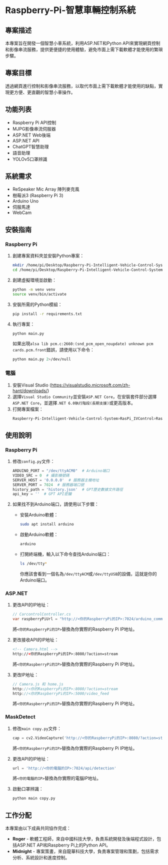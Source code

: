 # Raspberry-Pi-智慧車輛控制系統

## 專案描述
本專案旨在開發一個智慧小車系統，利用ASP.NET和Python API來實現網頁控制和影像串流服務，提供更便捷的使用體驗，避免市面上需下載軟體才能使用的繁瑣步驟。

## 專案目標
透過網頁進行控制和影像串流服務，以取代市面上需下載軟體才能使用的缺點，實現更方便、更直觀的智慧小車操作。

## 功能列表
- Raspberry Pi API控制
- MJPG影像串流伺服器
- ASP.NET Web後端
- ASP.NET API
- ChatGPT智慧助理
- 語音助理
- YOLOv5口罩辨識

## 系統需求
- ReSpeaker Mic Array 陣列麥克風
- 樹莓派3 (Raspberry Pi 3)
- Arduino Uno
- 伺服馬達
- WebCam

## 安裝指南

### Raspberry Pi
1. 創建專案資料夾並安裝Python專案：
    ```sh
    mkdir /home/pi/Desktop/Raspberry-Pi-Intelligent-Vehicle-Control-System
    cd /home/pi/Desktop/Raspberry-Pi-Intelligent-Vehicle-Control-System
    ```
2. 創建虛擬環境並啟動：
    ```sh
    python -m venv venv
    source venv/bin/activate
    ```
3. 安裝所需的Python模組：
    ```sh
    pip install -r requirements.txt
    ```
4. 執行專案：
    ```sh
    python main.py
    ```
   如果出現`alsa lib pcm.c:2660:(snd_pcm_open_noupdate) unknown pcm cards.pcm.front`錯誤，請使用以下命令：
    ```sh
    python main.py 2>/dev/null
    ```

### 電腦
1. 安裝Visual Studio (https://visualstudio.microsoft.com/zh-hant/downloads/)
2. 選擇`Visual Studio Community`並安裝`ASP.NET Core`，在安裝套件部分選擇`ASP.NET Core`，並選擇`.NET 6.0執行階段(長期支援)`或更高版本。
3. 打開專案檔案：
    ```sh
    Raspberry-Pi-Intelligent-Vehicle-Control-System>RasPi_IVControl>RasPi_IVControl.sln
    ```

## 使用說明

### Raspberry Pi
1. 修改`config.py`文件：
    ```python
    ARDUINO_PORT = "/dev/ttyACM0"  # Arduino端口
    VIDEO_SRC = 0  # 攝影機號碼
    SERVER_HOST = '0.0.0.0'  # 服務器主機地址
    SERVER_PORT = 7024  # 服務器端口號
    history_path = 'history.json'  # GPT歷史數據文件路徑
    api_key = ''  # GPT API密鑰
    ```

2. 如果找不到Arduino端口，請使用以下步驟：
    - 安裝Arduino軟體：
        ```sh
        sudo apt install arduino
        ```
    - 啟動Arduino軟體：
        ```sh
        arduino
        ```
    - 打開終端機，輸入以下命令查找Arduino端口：
        ```sh
        ls /dev/tty*
        ```
      你應該會看到一個名為`/dev/ttyACM`或`/dev/ttyUSB`的設備，這就是你的Arduino端口。

### ASP.NET
1. 更改API的IP地址：
    ```csharp
    // CarcontrolController.cs
    var raspberryPiUrl = "http://<你的RaspberryPi的IP>:7024/arduino_command";
    ```
   將`<你的RaspberryPi的IP>`替換為你實際的Raspberry Pi IP地址。

2. 更改接收API的IP地址：
    ```html
    <!-- Camera.html -->
    http://<你的RaspberryPi的IP>:8080/?action=stream
    ```
   將`<你的RaspberryPi的IP>`替換為你實際的Raspberry Pi IP地址。

3. 更改IP地址：
    ```javascript
    // Camera.js 和 home.js
    http://<你的RaspberryPi的IP>:8080/?action=stream
    http://<你的RaspberryPi的IP>:5000/video_feed
    ```
   將`<你的RaspberryPi的IP>`替換為你實際的Raspberry Pi IP地址。

### MaskDetect
1. 修改`main copy.py`文件：
    ```python
    cap = cv2.VideoCapture('http://<你的RaspberryPi的IP>:8080/?action=stream')
    ```
   將`<你的RaspberryPi的IP>`替換為你實際的Raspberry Pi IP地址。

2. 更改API的IP地址：
    ```python
    url = 'http://<你的電腦的IP>:7024/api/detection'
    ```
   將`<你的電腦的IP>`替換為你實際的電腦IP地址。

3. 啟動口罩辨識：
    ```sh
    python main copy.py
    ```


## 工作分配
本專案由以下成員共同協作完成：

- **Roger** - 軟體工程師，來自中國科技大學，負責系統開發及後端程式設計，包括ASP.NET API和Raspberry Pi上的Python API。
- **Midnight** - 專案策畫，來自龍華科技大學，負責專案管理和策劃，包括需求分析、系統設計和進度控制。
